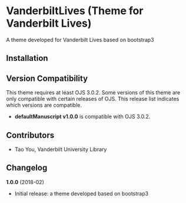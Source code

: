# VanderbiltLives (Theme for Vanderbilt Lives)

A theme developed for Vanderbilt Lives based on bootstrap3 

## Installation


## Version Compatibility

This theme requires at least OJS 3.0.2. Some versions of this theme are only compatible with certain releases of OJS. This release list indicates which versions are compatible.

* **defaultManuscript v1.0.0** is compatible with OJS 3.0.2.

## Contributors
* Tao You, Vanderbilt University Library

## Changelog

**1.0.0** (2018-02)
* Initial release: a theme developed based on bootstrap3


